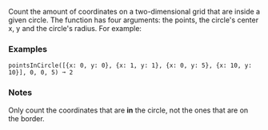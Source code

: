 
Count the amount of coordinates on a two-dimensional grid that are inside a given circle. The function has four arguments: the points, the circle's center x, y and the circle's radius. For example:

### Examples

```
pointsInCircle([{x: 0, y: 0}, {x: 1, y: 1}, {x: 0, y: 5}, {x: 10, y: 10}], 0, 0, 5) ➞ 2
```

### Notes

Only count the coordinates that are **in** the circle, not the ones that are on the border.
